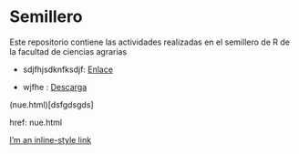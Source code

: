 
<!-- README.md is generated from README.Rmd. Please edit that file -->

# Semillero

Este repositorio contiene las actividades realizadas en el semillero de
R de la facultad de ciencias agrarias

  - sdjfhjsdknfksdjf: <a href="nue.html">Enlace</a>

  - wjfhe : <a href="nue.html"> Descarga</a>

(nue.html)\[dsfgdsgds\]

href: nue.html

[I’m an inline-style link](nue.html)
